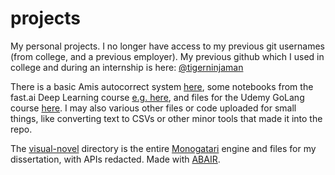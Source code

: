 # projects
My personal projects. I no longer have access to my previous git usernames (from college, and a previous employer). My previous github which I used in college and during an internship is here: [@tigerninjaman](https://github.com/tigerninjaman)

There is a basic Amis autocorrect system [here](./Amis_AC.ipynb), some notebooks from the fast.ai Deep Learning course [e.g. here](./00-fastai-nb1.ipynb), and files for the Udemy GoLang course [here](./udemy-go). I may also various other files or code uploaded for small things, like converting text to CSVs or other minor tools that made it into the repo.

The [visual-novel](./visual-novel/) directory is the entire [Monogatari](https://monogatari.io/) engine and files for my dissertation, with APIs redacted. Made with [ABAIR](https://abair.ie/).